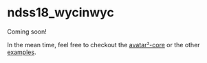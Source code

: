 # ndss18_wycinwyc

Coming soon!

In the mean time, feel free to checkout the [avatar²-core](https://github.com/avatartwo/avatar2) or the other [examples](https://github.com/avatartwo/avatar2-examples).
